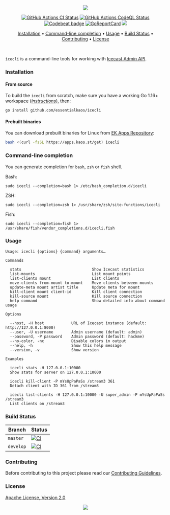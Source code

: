 <p align="center"><a href="#readme"><img src="https://gh.kaos.st/icecli.svg"/></a></p>

<p align="center">
  <a href="https://kaos.sh/w/icecli/ci"><img src="https://kaos.sh/w/icecli/ci.svg" alt="GitHub Actions CI Status" /></a>
  <a href="https://kaos.sh/w/icecli/codeql"><img src="https://kaos.sh/w/icecli/codeql.svg" alt="GitHub Actions CodeQL Status" /></a>
  <a href="https://kaos.sh/b/icecli"><img src="https://kaos.sh/b/455126f6-4d86-4c9f-af47-6a4c180bb5e7.svg" alt="Codebeat badge" /></a>
  <a href="https://kaos.sh/r/icecli"><img src="https://kaos.sh/r/icecli.svg" alt="GoReportCard" /></a>
  <a href="#license"><img src="https://gh.kaos.st/apache2.svg"></a>
</p>

<p align="center"><a href="#installation">Installation</a> • <a href="#command-line-completion">Command-line completion</a> • <a href="#usage">Usage</a> • <a href="#build-status">Build Status</a> • <a href="#contributing">Contributing</a> • <a href="#license">License</a></p>

</br>

`icecli` is a command-line tools for working with [Icecast Admin API](https://icecast.org/docs/icecast-2.4.1/admin-interface.html).

### Installation

#### From source

To build the `icecli` from scratch, make sure you have a working Go 1.16+ workspace (_[instructions](https://golang.org/doc/install)_), then:

```
go install github.com/essentialkaos/icecli
```

#### Prebuilt binaries

You can download prebuilt binaries for Linux from [EK Apps Repository](https://apps.kaos.st/icecli/latest):

```bash
bash <(curl -fsSL https://apps.kaos.st/get) icecli
```

### Command-line completion

You can generate completion for `bash`, `zsh` or `fish` shell.

Bash:
```
sudo icecli --completion=bash 1> /etc/bash_completion.d/icecli
```


ZSH:
```
sudo icecli --completion=zsh 1> /usr/share/zsh/site-functions/icecli
```


Fish:
```
sudo icecli --completion=fish 1> /usr/share/fish/vendor_completions.d/icecli.fish
```

### Usage

```
Usage: icecli {options} {command} arguments…

Commands

  stats                               Show Icecast statistics
  list-mounts                         List mount points
  list-clients mount                  List clients
  move-clients from-mount to-mount    Move clients between mounts
  update-meta mount artist title      Update meta for mount
  kill-client mount client-id         Kill client connection
  kill-source mount                   Kill source connection
  help command                        Show detailed info about command usage

Options

  --host, -H host            URL of Icecast instance (default: http://127.0.0.1:8000)
  --user, -U username        Admin username (default: admin)
  --password, -P password    Admin password (default: hackme)
  --no-color, -nc            Disable colors in output
  --help, -h                 Show this help message
  --version, -v              Show version

Examples

  icecli stats -H 127.0.0.1:10000
  Show stats for server on 127.0.0.1:10000

  icecli kill-client -P mYsUpPaPaSs /stream3 361
  Detach client with ID 361 from /stream3

  icecli list-clients -H 127.0.0.1:10000 -U super_admin -P mYsUpPaPaSs /stream3
  List clients on /stream3

```

### Build Status

| Branch | Status |
|--------|--------|
| `master` | [![CI](https://kaos.sh/w/icecli/ci.svg?branch=master)](https://kaos.sh/w/icecli/ci?query=branch:master) |
| `develop` | [![CI](https://kaos.sh/w/icecli/ci.svg?branch=develop)](https://kaos.sh/w/icecli/ci?query=branch:develop) |

### Contributing

Before contributing to this project please read our [Contributing Guidelines](https://github.com/essentialkaos/contributing-guidelines#contributing-guidelines).

### License

[Apache License, Version 2.0](https://www.apache.org/licenses/LICENSE-2.0)

<p align="center"><a href="https://essentialkaos.com"><img src="https://gh.kaos.st/ekgh.svg"/></a></p>
